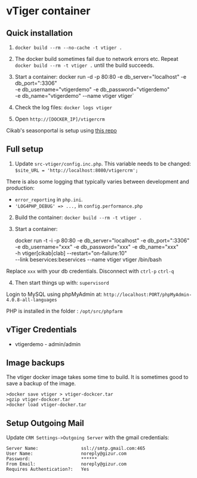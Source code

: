 vTiger container
=================


Quick installation
------------------

1. `docker build --rm --no-cache -t vtiger .`
1. The docker build sometimes fail due to network errors etc. Repeat
`docker build --rm -t vtiger .` until the build succeeds.
1. Start a container:
    docker run -d -p 80:80 -e db_server="localhost" -e db_port=":3306" \
    -e db_username="vtigerdemo" -e db_password="vtigerdemo" \
    -e db_name="vtigerdemo" --name vtiger vtiger`

1. Check the log files: `docker logs vtiger`
1. Open `http://[DOCKER_IP]/vtigercrm`

Cikab's seasonportal is setup using [this repo](https://github.com/gizur/cikab)


Full setup
----------

1. Update `src-vtiger/config.inc.php`. This variable needs to be changed:
`$site_URL = 'http://localhost:8080/vtigercrm';`

There is also some logging that typically varies between development and production:

 * `error_reporting` in `php.ini`.
 *  `'LOG4PHP_DEBUG' => ...,` in `config.performance.php`

2. Build the container: `docker build --rm -t vtiger .`

3. Start a container:

    docker run -t -i -p 80:80 -e db_server="localhost" -e db_port=":3306" \
    -e db_username="xxx" -e db_password="xxx" -e db_name="xxx" \
    -h vtiger[cikab|clab] --restart="on-failure:10" \
    --link beservices:beservices --name vtiger vtiger /bin/bash

  Replace `xxx` with your db credentials. Disconnect with `ctrl-p` `ctrl-q`

4. Then start things up with: `supervisord`


Login to MySQL using phpMyAdmin at: `http://localhost:PORT/phpMyAdmin-4.0.8-all-languages`

PHP is installed in the folder : `/opt/src/phpfarm`


vTiger Credentials
------------------

 * vtigerdemo - admin/admin


Image backups
-------------

The vtiger docker image takes some time to build. It is sometimes good to save
a backup of the image.

	>docker save vtiger > vtiger-dockcer.tar
	>gzip vtiger-dockcer.tar
	>docker load vtiger-docker.tar


Setup Outgoing Mail
-------------------

Update `CRM Settings->Outgoing Server` with the gmail credentials:

	Server Name:				ssl://smtp.gmail.com:465
	User Name:					noreply@gizur.com
	Password:					******  
	From Email:					noreply@gizur.com
	Requires Authentication?:	Yes
